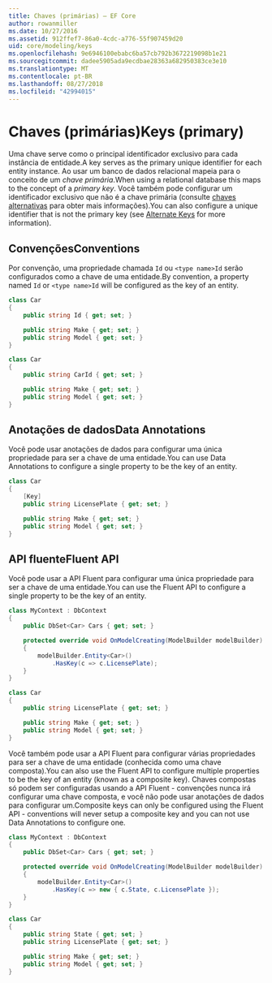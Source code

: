 ```yaml
---
title: Chaves (primárias) – EF Core
author: rowanmiller
ms.date: 10/27/2016
ms.assetid: 912ffef7-86a0-4cdc-a776-55f907459d20
uid: core/modeling/keys
ms.openlocfilehash: 9e6946100ebabc6ba57cb792b3672219098b1e21
ms.sourcegitcommit: dadee5905ada9ecdbae28363a682950383ce3e10
ms.translationtype: MT
ms.contentlocale: pt-BR
ms.lasthandoff: 08/27/2018
ms.locfileid: "42994015"
---
```

# <a name="keys-primary"></a><span data-ttu-id="ddbdd-102">Chaves (primárias)</span><span class="sxs-lookup"><span data-stu-id="ddbdd-102">Keys (primary)</span></span>

<span data-ttu-id="ddbdd-103">Uma chave serve como o principal identificador exclusivo para cada instância de entidade.</span><span class="sxs-lookup"><span data-stu-id="ddbdd-103">A key serves as the primary unique identifier for each entity instance.</span></span> <span data-ttu-id="ddbdd-104">Ao usar um banco de dados relacional mapeia para o conceito de um *chave primária*.</span><span class="sxs-lookup"><span data-stu-id="ddbdd-104">When using a relational database this maps to the concept of a *primary key*.</span></span> <span data-ttu-id="ddbdd-105">Você também pode configurar um identificador exclusivo que não é a chave primária (consulte [chaves alternativas](alternate-keys.md) para obter mais informações).</span><span class="sxs-lookup"><span data-stu-id="ddbdd-105">You can also configure a unique identifier that is not the primary key (see [Alternate Keys](alternate-keys.md) for more information).</span></span>

## <a name="conventions"></a><span data-ttu-id="ddbdd-106">Convenções</span><span class="sxs-lookup"><span data-stu-id="ddbdd-106">Conventions</span></span>

<span data-ttu-id="ddbdd-107">Por convenção, uma propriedade chamada `Id` ou `<type name>Id` serão configurados como a chave de uma entidade.</span><span class="sxs-lookup"><span data-stu-id="ddbdd-107">By convention, a property named `Id` or `<type name>Id` will be configured as the key of an entity.</span></span>

<!-- [!code-csharp[Main](samples/core/Modeling/Conventions/Samples/KeyId.cs?highlight=3)] -->
``` csharp
class Car
{
    public string Id { get; set; }

    public string Make { get; set; }
    public string Model { get; set; }
}
```

<!-- [!code-csharp[Main](samples/core/Modeling/Conventions/Samples/KeyTypeNameId.cs?highlight=3)] -->
``` csharp
class Car
{
    public string CarId { get; set; }

    public string Make { get; set; }
    public string Model { get; set; }
}
```

## <a name="data-annotations"></a><span data-ttu-id="ddbdd-108">Anotações de dados</span><span class="sxs-lookup"><span data-stu-id="ddbdd-108">Data Annotations</span></span>

<span data-ttu-id="ddbdd-109">Você pode usar anotações de dados para configurar uma única propriedade para ser a chave de uma entidade.</span><span class="sxs-lookup"><span data-stu-id="ddbdd-109">You can use Data Annotations to configure a single property to be the key of an entity.</span></span>

<!-- [!code-csharp[Main](samples/core/Modeling/DataAnnotations/Samples/KeySingle.cs?highlight=3,4)] -->
``` csharp
class Car
{
    [Key]
    public string LicensePlate { get; set; }

    public string Make { get; set; }
    public string Model { get; set; }
}
```

## <a name="fluent-api"></a><span data-ttu-id="ddbdd-110">API fluente</span><span class="sxs-lookup"><span data-stu-id="ddbdd-110">Fluent API</span></span>

<span data-ttu-id="ddbdd-111">Você pode usar a API Fluent para configurar uma única propriedade para ser a chave de uma entidade.</span><span class="sxs-lookup"><span data-stu-id="ddbdd-111">You can use the Fluent API to configure a single property to be the key of an entity.</span></span>

<!-- [!code-csharp[Main](samples/core/Modeling/FluentAPI/Samples/KeySingle.cs?highlight=7,8)] -->
``` csharp
class MyContext : DbContext
{
    public DbSet<Car> Cars { get; set; }

    protected override void OnModelCreating(ModelBuilder modelBuilder)
    {
        modelBuilder.Entity<Car>()
            .HasKey(c => c.LicensePlate);
    }
}

class Car
{
    public string LicensePlate { get; set; }

    public string Make { get; set; }
    public string Model { get; set; }
}
```

<span data-ttu-id="ddbdd-112">Você também pode usar a API Fluent para configurar várias propriedades para ser a chave de uma entidade (conhecida como uma chave composta).</span><span class="sxs-lookup"><span data-stu-id="ddbdd-112">You can also use the Fluent API to configure multiple properties to be the key of an entity (known as a composite key).</span></span> <span data-ttu-id="ddbdd-113">Chaves compostas só podem ser configuradas usando a API Fluent - convenções nunca irá configurar uma chave composta, e você não pode usar anotações de dados para configurar um.</span><span class="sxs-lookup"><span data-stu-id="ddbdd-113">Composite keys can only be configured using the Fluent API - conventions will never setup a composite key and you can not use Data Annotations to configure one.</span></span>

<!-- [!code-csharp[Main](samples/core/Modeling/FluentAPI/Samples/KeyComposite.cs?highlight=7,8)] -->
``` csharp
class MyContext : DbContext
{
    public DbSet<Car> Cars { get; set; }

    protected override void OnModelCreating(ModelBuilder modelBuilder)
    {
        modelBuilder.Entity<Car>()
            .HasKey(c => new { c.State, c.LicensePlate });
    }
}

class Car
{
    public string State { get; set; }
    public string LicensePlate { get; set; }

    public string Make { get; set; }
    public string Model { get; set; }
}
```
